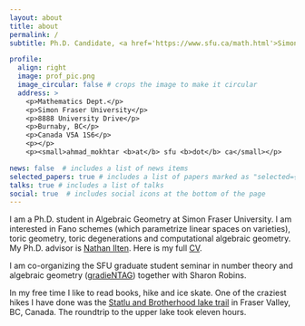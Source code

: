 ```yaml
---
layout: about
title: about
permalink: /
subtitle: Ph.D. Candidate, <a href='https://www.sfu.ca/math.html'>Simon Fraser University</a>

profile:
  align: right
  image: prof_pic.png
  image_circular: false # crops the image to make it circular
  address: >
    <p>Mathematics Dept.</p>
    <p>Simon Fraser University</p>
    <p>8888 University Drive</p>
    <p>Burnaby, BC</p>
    <p>Canada V5A 1S6</p>
    <p></p>
    <p><small>ahmad_mokhtar <b>at</b> sfu <b>dot</b> ca</small></p>

news: false  # includes a list of news items
selected_papers: true # includes a list of papers marked as "selected={true}"
talks: true # includes a list of talks
social: true  # includes social icons at the bottom of the page
---
```


I am a Ph.D. student in Algebraic Geometry at Simon Fraser University. I am interested in Fano schemes (which parametrize linear spaces on varieties), toric geometry, toric degenerations and computational algebraic geometry. My Ph.D. advisor is <a href='https://www.sfu.ca/~nilten/'>Nathan Ilten</a>. Here is my full [CV](/assets/pdf/cv.pdf).

I am co-organizing the SFU graduate student seminar in number theory and algebraic geometry ([gradieNTAG](/gradieNTAG/)) together with Sharon Robins.

In my free time I like to read books, hike and ice skate. One of the craziest hikes I have done was the <a href='https://www.google.com/maps/search/?api=1&query=statlu+and+brotherhood+lake+trailhead'>Statlu and Brotherhood lake trail</a> in Fraser Valley, BC, Canada. The roundtrip to the upper lake took eleven hours.
